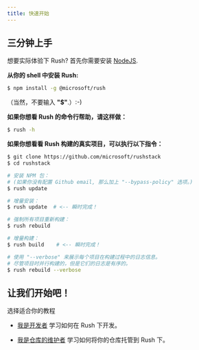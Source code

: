 ```yaml
---
title: 快速开始
---
```


## 三分钟上手

想要实际体验下 Rush? 首先你需要安装 [NodeJS](https://nodejs.org/en/download/).

**从你的 shell 中安装 Rush:**

```sh
$ npm install -g @microsoft/rush
```

（当然，不要输入 **"$"**.）:-)

**如果你想看 Rush 的命令行帮助，请这样做：**

```sh
$ rush -h
```

**如果你想看看 Rush 构建的真实项目，可以执行以下指令：**

```sh
$ git clone https://github.com/microsoft/rushstack
$ cd rushstack

# 安装 NPM 包：
# (如果你没有配置 Github email, 那么加上 "--bypass-policy" 选项。)
$ rush update

# 增量安装：
$ rush update  # <-- 瞬时完成！

# 强制所有项目重新构建：
$ rush rebuild

# 增量构建：
$ rush build    # <-- 瞬时完成！

# 使用 "--verbose" 来展示每个项目在构建过程中的日志信息。
# 尽管项目时并行构建的，但是它们的日志是有序的。
$ rush rebuild --verbose
```

## 让我们开始吧！

选择适合你的教程

- [我是开发者](../../developer/new_developer) 学习如何在 Rush 下开发。

- [我是仓库的维护者](../../maintainer/setup_new_repo) 学习如何将你的仓库托管到 Rush 下。
